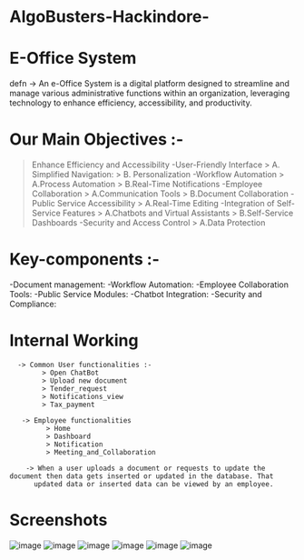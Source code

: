 # AlgoBusters-Hackindore-

# E-Office System  
defn -> An e-Office System is a digital platform designed to streamline and manage various administrative functions within an organization, leveraging technology to enhance efficiency, accessibility, and productivity.

# Our Main Objectives :-
> Enhance Efficiency and Accessibility
    -User-Friendly Interface
       > A. Simplified Navigation:
       > B. Personalization 
    -Workflow Automation
       > A.Process Automation
       > B.Real-Time Notifications
    -Employee Collaboration
       > A.Communication Tools
       > B.Document Collaboration
    -Public Service Accessibility
       > A.Real-Time Editing
    -Integration of Self-Service Features
       > A.Chatbots and Virtual Assistants
       > B.Self-Service Dashboards
    -Security and Access Control
       > A.Data Protection
  
# Key-components :-
  -Document management:
  -Workflow Automation:
  -Employee Collaboration Tools:
  -Public Service Modules:
  -Chatbot Integration:
  -Security and Compliance:   

  # Internal Working

      -> Common User functionalities :-
            > Open ChatBot
            > Upload new document
            > Tender_request
            > Notifications_view
            > Tax_payment
       
       -> Employee functionalities
             > Home
             > Dashboard
             > Notification
             > Meeting_and_Collaboration

        -> When a user uploads a document or requests to update the document then data gets inserted or updated in the database. That 
          updated data or inserted data can be viewed by an employee.
        

  # Screenshots
 ![image](https://github.com/user-attachments/assets/c82a906d-4277-4a6f-a55b-7bde152dcf0b)
 ![image](https://github.com/user-attachments/assets/06f0f49b-7bef-4e4c-b45b-e77d7c194c78)
 ![image](https://github.com/user-attachments/assets/c5c49dfc-2e78-4666-93eb-6f29fd8cbd54)
 ![image](https://github.com/user-attachments/assets/bff3de00-8964-4f31-a4bf-c768d9b3d739)
 ![image](https://github.com/user-attachments/assets/df73c14a-6107-48ce-9567-c1e15ec10075)
 ![image](https://github.com/user-attachments/assets/ee2f0418-22ba-44dd-bd7b-8aaa26af7da4)


          



 


